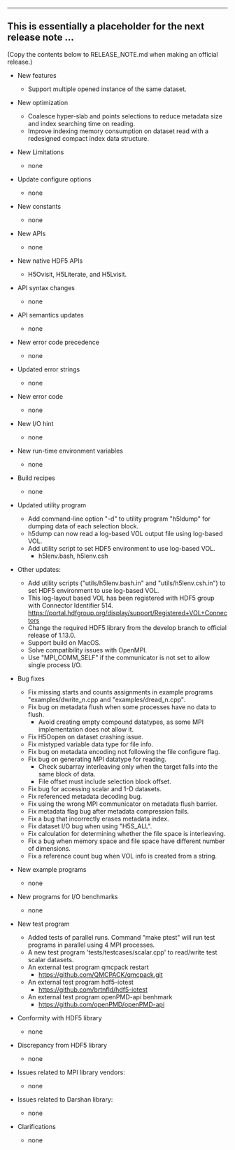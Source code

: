 ------------------------------------------------------------------------------
This is essentially a placeholder for the next release note ...
------------------------------------------------------------------------------
(Copy the contents below to RELEASE_NOTE.md when making an official release.)

* New features
  + Support multiple opened instance of the same dataset.

* New optimization
  + Coalesce hyper-slab and points selections to reduce metadata size and index searching time on reading.
  + Improve indexing memory consumption on dataset read with a redesigned compact index data structure.

* New Limitations
  + none

* Update configure options
  + none

* New constants
  + none

* New APIs
  + none

* New native HDF5 APIs
  + H5Ovisit, H5Literate, and H5Lvisit.

* API syntax changes
  + none

* API semantics updates
  + none

* New error code precedence
  + none

* Updated error strings
  + none

* New error code
  + none

* New I/O hint
  + none

* New run-time environment variables
  + none

* Build recipes
  + none

* Updated utility program
  + Add command-line option "-d" to utility program "h5ldump" for dumping data
    of each selection block.
  + h5dump can now read a log-based VOL output file using log-based VOL.
  + Add utility script to set HDF5 environment to use log-based VOL.
    + h5lenv.bash, h5lenv.csh

* Other updates:
  + Add utility scripts ("utils/h5lenv.bash.in" and "utils/h5lenv.csh.in") to
    set HDF5 environment to use log-based VOL.
  + This log-layout based VOL has been registered with HDF5 group with
    Connector Identifier 514.
    https://portal.hdfgroup.org/display/support/Registered+VOL+Connectors
  + Change the required HDF5 library from the develop branch to official
    release of 1.13.0.
  + Support build on MacOS.
  + Solve compatibility issues with OpenMPI.
  + Use "MPI_COMM_SELF" if the communicator is not set to allow single process I/O.

* Bug fixes
  + Fix missing starts and counts assignments in example programs "examples/dwrite_n.cpp and "examples/dread_n.cpp".
  + Fix bug on metadata flush when some processes have no data to flush.
    + Avoid creating empty compound datatypes, as some MPI implementation does not allow it.
  + Fix H5Oopen on dataset crashing issue.
  + Fix mistyped variable data type for file info.
  + Fix bug on metadata encoding not following the file configure flag.
  + Fix bug on generating MPI datatype for reading.
    + Check subarray interleaving only when the target falls into the same block of data.
    + File offset must include selection block offset.
  + Fix bug for accessing scalar and 1-D datasets.
  + Fix referenced metadata decoding bug.
  + Fix using the wrong MPI communicator on metadata flush barrier.
  + Fix metadata flag bug after metadata compression fails.
  + Fix a bug that incorrectly erases metadata index.
  + Fix dataset I/O bug when using "H5S_ALL".
  + Fix calculation for determining whether the file space is interleaving.
  + Fix a bug when memory space and file space have different number of dimensions.
  + Fix a reference count bug when VOL info is created from a string.
* New example programs
  + none

* New programs for I/O benchmarks
  + none

* New test program
  + Added tests of parallel runs. Command "make ptest" will run test programs
    in parallel using 4 MPI processes.
  + A new test program 'tests/testcases/scalar.cpp'  to read/write test scalar
    datasets.
  + An external test program qmcpack restart 
    + https://github.com/QMCPACK/qmcpack.git
  + An external test program hdf5-iotest   
    + https://github.com/brtnfld/hdf5-iotest
  + An external test program openPMD-api benhmark
    + https://github.com/openPMD/openPMD-api
* Conformity with HDF5 library
  + none

* Discrepancy from HDF5 library
  + none

* Issues related to MPI library vendors:
  + none

* Issues related to Darshan library:
  + none

* Clarifications
  + none

